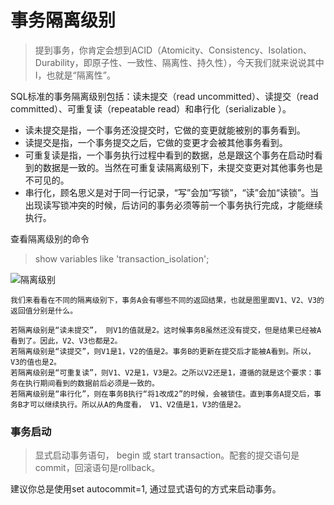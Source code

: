 # 事务隔离级别

> 提到事务，你肯定会想到ACID（Atomicity、Consistency、Isolation、Durability，即原子性、一致性、隔离性、持久性），今天我们就来说说其中I，也就是“隔离性”。



SQL标准的事务隔离级别包括：读未提交（read uncommitted）、读提交（read committed）、可重复读（repeatable read）和串行化（serializable ）。

- 读未提交是指，一个事务还没提交时，它做的变更就能被别的事务看到。
- 读提交是指，一个事务提交之后，它做的变更才会被其他事务看到。
- 可重复读是指，一个事务执行过程中看到的数据，总是跟这个事务在启动时看到的数据是一致的。当然在可重复读隔离级别下，未提交变更对其他事务也是不可见的。
- 串行化，顾名思义是对于同一行记录，“写”会加“写锁”，“读”会加“读锁”。当出现读写锁冲突的时候，后访问的事务必须等前一个事务执行完成，才能继续执行。


查看隔离级别的命令

> show variables like 'transaction_isolation';


![隔离级别](http://image.13sai.com/mysql/7dea45932a6b722eb069d2264d0066f8.png)


```
我们来看看在不同的隔离级别下，事务A会有哪些不同的返回结果，也就是图里面V1、V2、V3的返回值分别是什么。

若隔离级别是“读未提交”， 则V1的值就是2。这时候事务B虽然还没有提交，但是结果已经被A看到了。因此，V2、V3也都是2。
若隔离级别是“读提交”，则V1是1，V2的值是2。事务B的更新在提交后才能被A看到。所以， V3的值也是2。
若隔离级别是“可重复读”，则V1、V2是1，V3是2。之所以V2还是1，遵循的就是这个要求：事务在执行期间看到的数据前后必须是一致的。
若隔离级别是“串行化”，则在事务B执行“将1改成2”的时候，会被锁住。直到事务A提交后，事务B才可以继续执行。所以从A的角度看， V1、V2值是1，V3的值是2。
```



### 事务启动

> 显式启动事务语句， begin 或 start transaction。配套的提交语句是commit，回滚语句是rollback。


建议你总是使用set autocommit=1, 通过显式语句的方式来启动事务。